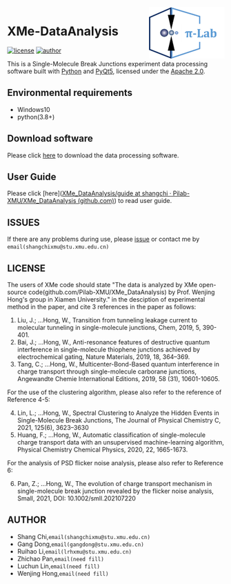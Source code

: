 <img src="./images/pilab-logo.png" alt="logo" height="120" align="right" title="Pilab DataAnalysis" />

# XMe-DataAnalysis
[![license](https://img.shields.io/badge/license-Apache--2.0-blue.svg)](https://github.com/Pilab-XMU/XMe_DataAnalysis/blob/master/LICENSE)
[![author](https://img.shields.io/badge/author-Gang--Dong-blue.svg)](https://github.com/Gang-Dong)

This is a Single-Molecule Break Junctions experiment data processing software built with [Python](https://www.python.org) and [PyQt5](https://riverbankcomputing.com/software/pyqt/download5), licensed under the [Apache 2.0](LICENSE).

## Environmental requirements
* Windows10
* python(3.8+)

## Download software  
Please click [here](https://github.com/Pilab-XMU/XMe_DataAnalysis/releases) to download the data processing software.

## User Guide  

Please click [here]([XMe_DataAnalysis/guide at shangchi · Pilab-XMU/XMe_DataAnalysis (github.com)](https://github.com/Pilab-XMU/XMe_DataAnalysis/tree/shangchi/guide)) to read user guide.

## ISSUES  
If there are any problems during use, 
please [issue](https://github.com/Pilab-XMU/XMe_DataAnalysis/issues) or contact me by `email(shangchixmu@stu.xmu.edu.cn)`

## LICENSE
The users of XMe code should state "The data is analyzed by XMe open-source code(github.com/Pilab-XMU/XMe_DataAnalysis) by Prof. Wenjing Hong's group in Xiamen University." in the desciption of experimental method in the paper, and cite 3 references in the paper as follows:

1. Liu, J.; …Hong, W., Transition from tunneling leakage current to molecular tunneling in single-molecule junctions, Chem, 2019, 5, 390-401.
2. Bai, J.; …Hong, W., Anti-resonance features of destructive quantum interference in single-molecule thiophene junctions achieved by electrochemical gating, Nature Materials, 2019, 18, 364–369.
3. Tang, C.; …Hong, W., Multicenter-Bond-Based quantum interference in charge transport through single-molecule carborane junctions, Angewandte Chemie International Editions, 2019, 58 (31), 10601-10605.

For the use of the clustering algorithm, please also refer to the reference of Reference 4-5:

4. Lin, L.; …Hong, W., Spectral Clustering to Analyze the Hidden Events in Single-Molecule Break Junctions, The Journal of Physical Chemistry C, 2021, 125(6), 3623–3630
5. Huang, F.; …Hong, W., Automatic classification of single-molecule charge transport data with an unsupervised machine-learning algorithm, Physical Chemistry Chemical Physics, 2020, 22, 1665-1673.

For the analysis of PSD flicker noise analysis, please also refer to Reference 6:

6. Pan, Z.; …Hong, W., The evolution of charge transport mechanism in single-molecule break junction revealed by the flicker noise analysis, Small, 2021, DOI: 10.1002/smll.202107220    
## AUTHOR
- Shang Chi,`email(shangchixmu@stu.xmu.edu.cn)`
- Gang Dong,`email(gangdong@stu.xmu.edu.cn)`
- Ruihao Li,`email(lrhxmu@stu.xmu.edu.cn)`
- Zhichao Pan,`email(need fill)`
- Luchun Lin,`email(need fill)`
- Wenjing Hong,`email(need fill)`
